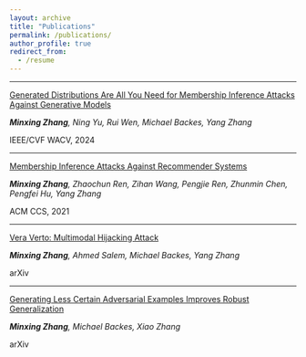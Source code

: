 ```yaml
---
layout: archive
title: "Publications"
permalink: /publications/
author_profile: true
redirect_from:
  - /resume
---
```


-------------------------------------

[Generated Distributions Are All You Need for Membership Inference Attacks Against Generative Models](http://arxiv.org/abs/2310.19410)

_**Minxing Zhang**, Ning Yu, Rui Wen, Michael Backes, Yang Zhang_

IEEE/CVF WACV, 2024

-------------------------------------

[Membership Inference Attacks Against Recommender Systems](https://arxiv.org/abs/2109.08045)

_**Minxing Zhang**, Zhaochun Ren, Zihan Wang, Pengjie Ren, Zhunmin Chen, Pengfei Hu, Yang Zhang_

ACM CCS, 2021

-------------------------------------

[Vera Verto: Multimodal Hijacking Attack](https://arxiv.org/abs/2408.00129)

_**Minxing Zhang**, Ahmed Salem, Michael Backes, Yang Zhang_

arXiv

-------------------------------------

[Generating Less Certain Adversarial Examples Improves Robust Generalization](https://arxiv.org/abs/2310.04539)

_**Minxing Zhang**, Michael Backes, Xiao Zhang_

arXiv
